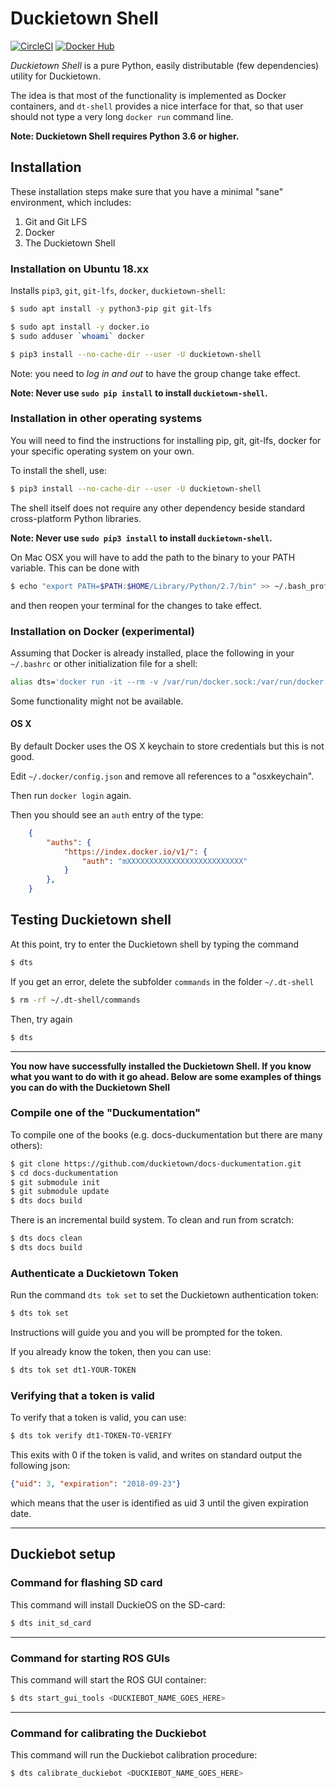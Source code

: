 # Duckietown Shell

[![CircleCI](https://circleci.com/gh/duckietown/duckietown-shell.svg?style=shield)](https://circleci.com/gh/duckietown/duckietown-shell) 
[![Docker Hub](https://img.shields.io/docker/pulls/duckietown/duckietown-shell.svg)](https://hub.docker.com/r/duckietown/duckietown-shell/)

*Duckietown Shell* is a pure Python, easily distributable (few dependencies) utility for Duckietown.

The idea is that most of the functionality is implemented as Docker containers, and `dt-shell` provides a nice interface for that, so that user should not type a very long `docker run` command line.

**Note: Duckietown Shell requires Python 3.6 or higher.**

## Installation

These installation steps make sure that you have a minimal "sane" environment, which includes:

1. Git and Git LFS
2. Docker
3. The Duckietown Shell

### Installation on Ubuntu 18.xx

Installs `pip3`, `git`, `git-lfs`, `docker`, `duckietown-shell`:

```bash
$ sudo apt install -y python3-pip git git-lfs

$ sudo apt install -y docker.io
$ sudo adduser `whoami` docker

$ pip3 install --no-cache-dir --user -U duckietown-shell
```

Note: you need to *log in and out* to have the group change take effect.

**Note: Never use `sudo pip install` to install `duckietown-shell`.**

### Installation in other operating systems

You will need to find the instructions for installing pip, git, git-lfs, docker for your specific operating system on your own.

To install the shell, use:

```bash
$ pip3 install --no-cache-dir --user -U duckietown-shell
```

The shell itself does not require any other dependency beside standard cross-platform Python libraries.

**Note: Never use `sudo pip3 install` to install `duckietown-shell`.**

On Mac OSX you will have to add the path to the binary to your PATH variable.
This can be done with

```bash
$ echo "export PATH=$PATH:$HOME/Library/Python/2.7/bin" >> ~/.bash_profile
```

and then reopen your terminal for the changes to take effect.

### Installation on Docker (experimental)

Assuming that Docker is already installed, place the following in your `~/.bashrc` or other initialization file for a shell:

```bash
alias dts='docker run -it --rm -v /var/run/docker.sock:/var/run/docker.sock  -w $PWD -v $PWD:$PWD -v ~/.dt-shell:/root/.dt-shell -v ~/.docker:/root/.docker duckietown/duckietown-shell:v3 dts'
```

Some functionality might not be available.

#### OS X

By default Docker uses the OS X keychain to store credentials but this is not good.

Edit `~/.docker/config.json` and remove all references to a "osxkeychain".

Then run `docker login` again.

Then you should see an `auth` entry of the type:

```json
    {
        "auths": {
            "https://index.docker.io/v1/": {
                "auth": "mXXXXXXXXXXXXXXXXXXXXXXXXXX"
            }
        },
    }
```

## Testing Duckietown shell

At this point, try to enter the Duckietown shell by typing the command

```bash
$ dts
```

If you get an error, delete the subfolder `commands` in the folder `~/.dt-shell`

```bash
$ rm -rf ~/.dt-shell/commands
```

Then, try again

```bash
$ dts
```

-----------------------

**You now have successfully installed the Duckietown Shell. If you know what you want to do with it go ahead. Below are some examples of things you can do with the Duckietown Shell** 

### Compile one of the "Duckumentation"

To compile one of the books (e.g. docs-duckumentation but there are many others):

```bash
$ git clone https://github.com/duckietown/docs-duckumentation.git
$ cd docs-duckumentation
$ git submodule init
$ git submodule update
$ dts docs build
```

There is an incremental build system. To clean and run from scratch:

```bash
$ dts docs clean
$ dts docs build
```

### Authenticate a Duckietown Token

Run the command `dts tok set` to set the Duckietown authentication token:

```bash
$ dts tok set  
```

Instructions will guide you and you will be prompted for the token.

If you already know the token, then you can use:

```bash
$ dts tok set dt1-YOUR-TOKEN
```

### Verifying that a token is valid

To verify that a token is valid, you can use:

```bash
$ dts tok verify dt1-TOKEN-TO-VERIFY
```

This exits with 0 if the token is valid, and writes on standard output the following json:

```json
{"uid": 3, "expiration": "2018-09-23"}
```

which means that the user is identified as uid 3 until the given expiration date.

-----------------------

## Duckiebot setup

### Command for flashing SD card

This command will install DuckieOS on the SD-card:

```bash
$ dts init_sd_card
```

-----------------------

### Command for starting ROS GUIs

This command will start the ROS GUI container:

```bash
$ dts start_gui_tools <DUCKIEBOT_NAME_GOES_HERE>
```

-----------------------

### Command for calibrating the Duckiebot

This command will run the Duckiebot calibration procedure:

```bash
$ dts calibrate_duckiebot <DUCKIEBOT_NAME_GOES_HERE>
```